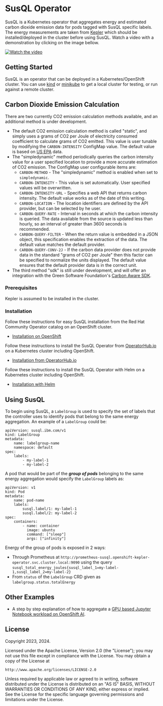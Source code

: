 # SusQL Operator

SusQL is a Kubernetes operator that aggregates energy and estimated carbon dioxide emission data for pods tagged with SusQL specific labels. The energy measurements are taken from [Kepler](https://sustainable-computing.io/) which should be installed/deployed in the cluster before using SusQL. Watch a video with a demonstration by clicking on the image bellow.

[![Watch the video](https://img.youtube.com/vi/NRVD7gJECfA/maxresdefault.jpg)](https://youtu.be/NRVD7gJECfA)

## Getting Started

SusQL is an operator that can be deployed in a Kubernetes/OpenShift cluster. You can use [kind](https://sigs.k8s.io/kind) or [minikube](https://minikube.sigs.k8s.io/) to get a local cluster for testing, or run against a remote cluster.

## Carbon Dioxide Emission Calculation

There are two currently CO2 emission calculation methods available, and an additional method is under development.
- The default CO2 emission calculation method is called "static", and simply uses a grams of CO2 per Joule 
of electricity consumed coefficient to calculate grams of CO2 emitted. This value is user tunable by
modifying the `CARBON-INTENSITY` ConfigMap value.  The default value is based on
[US EPA](https://www.epa.gov/energy/greenhouse-gases-equivalencies-calculator-calculations-and-references)
data.
- The "simpledynamic" method periodically queries the carbon intensity value for a user specified location to provide a more accurate estimation of CO2 emission.
The ConfigMap user configurable items are:
  - `CARBON-METHOD` - The "simpledynamic" method is enabled when set to `simpledynamic`.
  - `CARBON-INTENSITY` - This value is set automatically. User specified values will be overwritten.
  - `CARBON-INTENSITY-URL` - Specifies a web API that returns carbon intensity. The default value works as of the date of this writing.
  - `CARBON-LOCATION` - The location identifiers are defined by the API provider, but can be selected by he user.
  - `CARBON-QUERY-RATE` - Interval in seconds at which the carbon intensity is queried. The data available from the source is updated less than hourly, so an interval of greater than 3600 seconds is recommended.
  - `CARBON-QUERY-FILTER` - When the return value is embedded in a JSON object, this specification enables the extraction of the data. The default value matches the default provider.
  - `CARBON-QUERY-CONV-2J` - If the carbon data provider does not provide data in the standard "grams of CO2 per Joule" then this factor can be specified to normalize the units displayed. The default value ensures that the default provider data is in the correct unit.
- The third method "sdk" is still under development, and will offer an integration with the Green Software Foundation's [Carbon Aware SDK](https://github.com/Green-Software-Foundation/carbon-aware-sdk).

### Prerequisites

Kepler is assumed to be installed in the cluster.

### Installation

Follow these instructions for easy SusQL installation from the Red Hat Community Operator catalog on an OpenShift cluster.
- [Installation on OpenShift](doc/openshift-installation.md)

Follow these instructions to install the SusQL Operator from [OperatorHub.io](https://operatorhub.io) on a Kubernetes cluster including OpenShift.
- [Installation from OperatorHub.io](doc/operatorhub-installation.md)

Follow these instructions to install the SusQL Operator with Helm on a Kubernetes cluster including OpenShift.
- [Installation with Helm](doc/helm-installation.md)
 

## Using SusQL

To begin using SusQL, a `LabelGroup` is used to specify the set of labels that the controller uses to identify pods that belong to the same energy aggregation. An example of a `LabelGroup` could be:

```
apiVersion: susql.ibm.com/v1
kind: LabelGroup
metadata:
    name: labelgroup-name
    namespace: default
spec:
    labels:
        - my-label-1
        - my-label-2
```

A pod that would be part of the ***group of pods*** belonging to the same energy aggregation would specify the `LabelGroup` labels as:

```
apiVersion: v1
kind: Pod
metadata:
    name: pod-name
    labels:
        susql.label/1: my-label-1
        susql.label/2: my-label-2
spec:
    containers:
        - name: container
          image: ubuntu
          command: ["sleep"]
          args: ["infinity"]
```

Energy of the group of pods is exposed in 2 ways:

* Through Prometheus at `http://prometheus-susql.openshift-kepler-operator.svc.cluster.local:9090` using the query `susql_total_energy_joules{susql_label_1=my-label-1,susql_label_2=my-label-2}`
* From `status` of the `LabelGroup` CRD given as `labelgroup.status.totalEnergy`

## Other Examples
- A step by step explanation of how to aggregate a [GPU based Jupyter Notebook workload on OpenShift AI](doc/openshift-ai-example-notebook.md).


## License

Copyright 2023, 2024.

Licensed under the Apache License, Version 2.0 (the "License");
you may not use this file except in compliance with the License.
You may obtain a copy of the License at

    http://www.apache.org/licenses/LICENSE-2.0

Unless required by applicable law or agreed to in writing, software
distributed under the License is distributed on an "AS IS" BASIS,
WITHOUT WARRANTIES OR CONDITIONS OF ANY KIND, either express or implied.
See the License for the specific language governing permissions and
limitations under the License.

